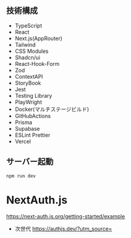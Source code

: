 ## 技術構成
- TypeScript
- React
- Next.js(AppRouter)
- Tailwind
- CSS Modules
- Shadcn/ui
- React-Hook-Form
- Zod
- ContextAPI
- StoryBook
- Jest
- Testing Library
- PlayWright
- Docker(マルチステージビルド)
- GitHubActions
- Prisma
- Supabase
- ESLint Prettier
- Vercel

## サーバー起動
```bash
npm run dev
```

# NextAuth.js
https://next-auth.js.org/getting-started/example
- 次世代
https://authjs.dev/?utm_source=

